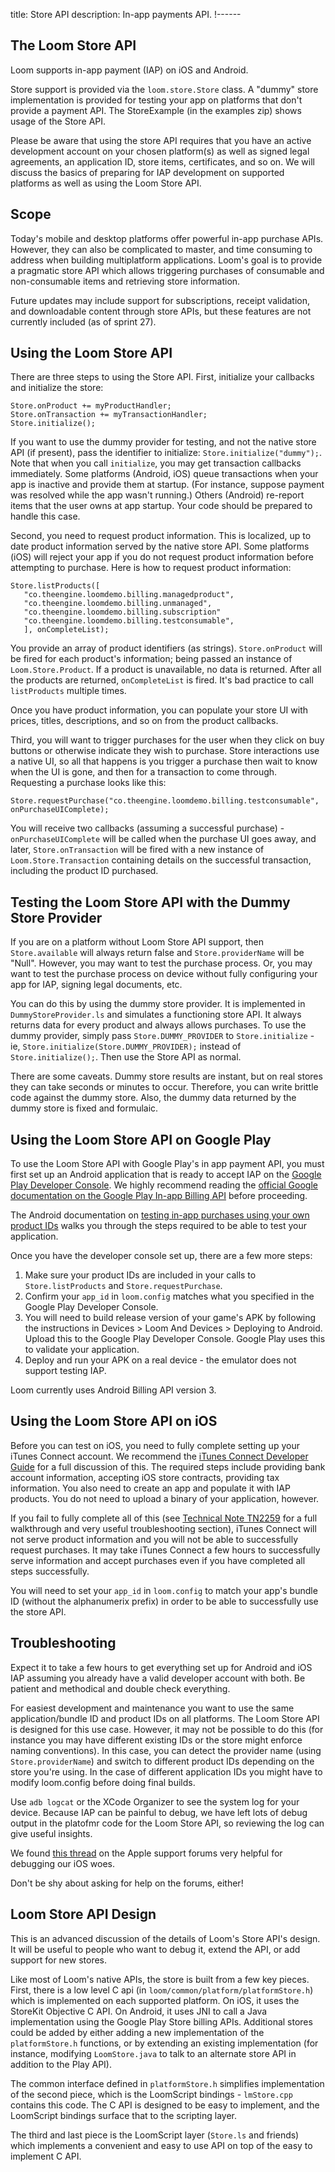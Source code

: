 title: Store API
description: In-app payments API.
!------

## The Loom Store API

Loom supports in-app payment (IAP) on iOS and Android. 

Store support is provided via the `loom.store.Store` class. A "dummy" store implementation is provided for testing your app on platforms that don't provide a payment API. The StoreExample (in the examples zip) shows usage of the Store API.

Please be aware that using the store API requires that you have an active development account on your chosen platform(s) as well as signed legal agreements, an application ID, store items, certificates, and so on. We will discuss the basics of preparing for IAP development on supported platforms as well as using the Loom Store API.

## Scope

Today's mobile and desktop platforms offer powerful in-app purchase APIs. However, they can also be complicated to master, and time consuming to address when building multiplatform applications. Loom's goal is to provide a pragmatic store API which allows triggering purchases of consumable and non-consumable items and retrieving store information.

Future updates may include support for subscriptions, receipt validation, and downloadable content through store APIs, but these features are not currently included (as of sprint 27).

## Using the Loom Store API

There are three steps to using the Store API. First, initialize your callbacks and initialize the store:

~~~as3
Store.onProduct += myProductHandler;
Store.onTransaction += myTransactionHandler;
Store.initialize();
~~~

If you want to use the dummy provider for testing, and not the native store API (if present), pass the identifier to initialize: `Store.initialize("dummy");`. Note that when you call `initialize`, you may get transaction callbacks immediately. Some platforms (Android, iOS) queue transactions when your app is inactive and provide them at startup. (For instance, suppose payment was resolved while the app wasn't running.) Others (Android) re-report items that the user owns at app startup. Your code should be prepared to handle this case.

Second, you need to request product information. This is localized, up to date product information served by the native store API. Some platforms (iOS) will reject your app if you do not request product information before attempting to purchase. Here is how to request product information:

~~~as3
Store.listProducts([
   "co.theengine.loomdemo.billing.managedproduct", 
   "co.theengine.loomdemo.billing.unmanaged",
   "co.theengine.loomdemo.billing.subscription"
   "co.theengine.loomdemo.billing.testconsumable",
   ], onCompleteList);
~~~

You provide an array of product identifiers (as strings). `Store.onProduct` will be fired for each product's information; being passed an instance of `Loom.Store.Product`. If a product is unavailable, no data is returned. After all the products are returned, `onCompleteList` is fired. It's bad practice to call `listProducts` multiple times.

Once you have product information, you can populate your store UI with prices, titles, descriptions, and so on from the product callbacks.

Third, you will want to trigger purchases for the user when they click on buy buttons or otherwise indicate they wish to purchase. Store interactions use a native UI, so all that happens is you trigger a purchase then wait to know when the UI is gone, and then for a transaction to come through. Requesting a purchase looks like this:

~~~as3
Store.requestPurchase("co.theengine.loomdemo.billing.testconsumable", onPurchaseUIComplete);
~~~

You will receive two callbacks (assuming a successful purchase) - `onPurchaseUIComplete` will be called when the purchase UI goes away, and later, `Store.onTransaction` will be fired with a new instance of `Loom.Store.Transaction` containing details on the successful transaction, including the product ID purchased.

## Testing the Loom Store API with the Dummy Store Provider

If you are on a platform without Loom Store API support, then `Store.available` will always return false and `Store.providerName` will be "Null". However, you may want to test the purchase process. Or, you may want to test the purchase process on device without fully configuring your app for IAP, signing legal documents, etc.

You can do this by using the dummy store provider.  It is implemented in `DummyStoreProvider.ls` and simulates a functioning store API. It always returns data for every product and always allows purchases. To use the dummy provider, simply pass `Store.DUMMY_PROVIDER` to `Store.initialize` - ie, `Store.initialize(Store.DUMMY_PROVIDER);` instead of `Store.initialize();`. Then use the Store API as normal.

There are some caveats. Dummy store results are instant, but on real stores they can take seconds or minutes to occur. Therefore, you can write brittle code against the dummy store. Also, the dummy data returned by the dummy store is fixed and formulaic.

## Using the Loom Store API on Google Play

To use the Loom Store API with Google Play's in app payment API, you must first set up an Android application that is ready to accept IAP on the [Google Play Developer Console](https://play.google.com/apps/publish). We highly recommend reading the [official Google documentation on the Google Play In-app Billing API](http://developer.android.com/google/play/billing/index.html) before proceeding.

The Android documentation on [testing in-app purchases using your own product IDs](http://developer.android.com/google/play/billing/billing_testing.html#billing-testing-real) walks you through the steps required to be able to test your application. 

Once you have the developer console set up, there are a few more steps:

1. Make sure your product IDs are included in your calls to `Store.listProducts` and `Store.requestPurchase`. 
2. Confirm your `app_id` in `loom.config` matches what you specified in the Google Play Developer Console. 
3. You will need to build release version of your game's APK by following the instructions in Devices > Loom And Devices > Deploying to Android. Upload this to the Google Play Developer Console. Google Play uses this to validate your application.
4. Deploy and run your APK on a real device - the emulator does not support testing IAP.

Loom currently uses Android Billing API version 3.

## Using the Loom Store API on iOS

Before you can test on iOS, you need to fully complete setting up your iTunes Connect account. We recommend the [iTunes Connect Developer Guide](https://itunesconnect.apple.com/docs/iTunesConnect_DeveloperGuide.pdf) for a full discussion of this. The required steps include providing bank account information, accepting iOS store contracts, providing tax information. You also need to create an app and populate it with IAP products. You do not need to upload a binary of your application, however.

If you fail to fully complete all of this (see [Technical Note TN2259](https://developer.apple.com/library/ios/#technotes/tn2009/tn2259.html
) for a full walkthrough and very useful troubleshooting section), iTunes Connect will not serve product information and you will not be able to successfully request purchases. It may take iTunes Connect a few hours to successfully serve information and accept purchases even if you have completed all steps successfully.

You will need to set your `app_id` in `loom.config` to match your app's bundle ID (without the alphanumerix prefix) in order to be able to successfully use the store API.

## Troubleshooting

Expect it to take a few hours to get everything set up for Android and iOS IAP assuming you already have a valid developer account with both. Be patient and methodical and double check everything.

For easiest development and maintenance you want to use the same application/bundle ID and product IDs on all platforms. The Loom Store API is designed for this use case. However, it may not be possible to do this (for instance you may have different existing IDs or the store might enforce naming conventions). In this case, you can detect the provider name (using `Store.providerName`) and switch to different product IDs depending on the store you're using. In the case of different application IDs you might have to modify loom.config before doing final builds.

Use `adb logcat` or the XCode Organizer to see the system log for your device. Because IAP can be painful to debug, we have left lots of debug output in the platofmr code for the Loom Store API, so reviewing the log can give useful insights. 

We found [this thread](https://devforums.apple.com/thread/23344?tstart=0) on the Apple support forums very helpful for debugging our iOS woes.

Don't be shy about asking for help on the forums, either!

## Loom Store API Design

This is an advanced discussion of the details of Loom's Store API's design. It will be useful to people who want to debug it, extend the API, or add support for new stores.

Like most of Loom's native APIs, the store is built from a few key pieces. First, there is a low level C api (in `loom/common/platform/platformStore.h`) which is implemented on each supported platform. On iOS, it uses the StoreKit Objective C API. On Android, it uses JNI to call a Java implementation using the Google Play Store billing APIs. Additional stores could be added by either adding a new implementation of the `platformStore.h` functions, or by extending an existing implementation (for instance, modifying `LoomStore.java` to talk to an alternate store API in addition to the Play API). 

The common interface defined in `platformStore.h` simplifies implementation of the second piece, which is the LoomScript bindings - `lmStore.cpp` contains this code. The C API is designed to be easy to implement, and the LoomScript bindings surface that to the scripting layer.

The third and last piece is the LoomScript layer (`Store.ls` and friends) which implements a convenient and easy to use API on top of the easy to implement C API.
